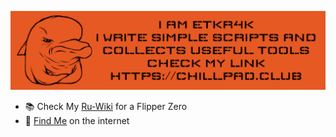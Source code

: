 ![readme-pic](/readme-picture.JPG)
- 📚 Check My [Ru-Wiki](https://flipper.chillpad.club) for a Flipper Zero
- 📱 [Find Me](https://chillpad.club/) on the internet

<!---
etkr4k/etkr4k is a ✨ special ✨ repository because its `README.md` (this file) appears on your GitHub profile.
You can click the Preview link to take a look at your changes.
--->
